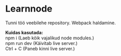 # Learnnode  
Tunni töö veebilehe repository. Webpack haldamine.  
  
**Kuidas kasutada:**  
npm i (Laeb kõik vajalikud node modules.)  
npm run dev (Käivitab live server.)  
Ctrl + C (Paneb kinni live server.)

